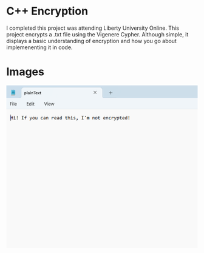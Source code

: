 # C++ Encryption
I completed this project was attending Liberty University Online. This project encrypts a .txt file using the Vigenere Cypher. Although simple, it displays a basic understanding of encryption and how you go about implemenenting it in code.

<h1> Images </h1>

[//]: # (this is a comment dude)

<img src="./Images/plain.png" width="800">
